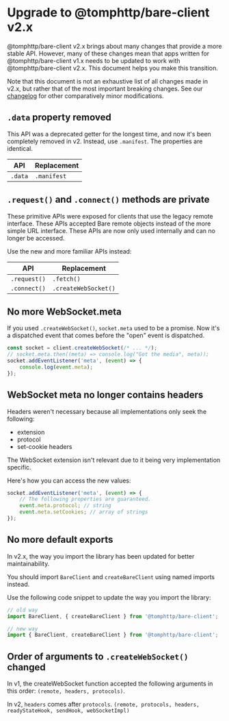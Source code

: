 # Upgrade to @tomphttp/bare-client v2.x

@tomphttp/bare-client v2.x brings about many changes that provide a more stable API. However, many of these changes mean
that apps written for @tomphttp/bare-client v1.x needs to be updated to work with
@tomphttp/bare-client v2.x. This document helps
you make this transition.

Note that this document is not an exhaustive list of all changes made in v2.x,
but rather that of the most important breaking changes. See our [changelog](/CHANGELOG.md) for
other comparatively minor modifications.

## `.data` property removed

This API was a deprecated getter for the longest time, and now it's been completely removed in v2. Instead, use `.manifest`. The properties are identical.

| API     | Replacement |
| ------- | ----------- |
| `.data` | `.manifest` |

## `.request()` and `.connect()` methods are private

These primitive APIs were exposed for clients that use the legacy remote interface. These APIs accepted Bare remote objects instead of the more simple URL interface. These APIs are now only used internally and can no longer be accessed.

Use the new and more familiar APIs instead:

| API          | Replacement          |
| ------------ | -------------------- |
| `.request()` | `.fetch()`           |
| `.connect()` | `.createWebSocket()` |

## No more WebSocket.meta

If you used `.createWebSocket()`, `socket.meta` used to be a promise. Now it's a dispatched event that comes before the "open" event is dispatched.

```js
const socket = client.createWebSocket(/* ... */);
// socket.meta.then((meta) => console.log("Got the media", meta));
socket.addEventListener('meta', (event) => {
	console.log(event.meta);
});
```

## WebSocket meta no longer contains headers

Headers weren't necessary because all implementations only seek the following:

- extension
- protocol
- set-cookie headers

The WebSocket extension isn't relevant due to it being very implementation specific.

Here's how you can access the new values:

```js
socket.addEventListener('meta', (event) => {
	// The following properties are guaranteed.
	event.meta.protocol; // string
	event.meta.setCookies; // array of strings
});
```

## No more default exports

In v2.x, the way you import the library has been updated for better maintainability.

You should import `BareClient` and `createBareClient` using named imports instead.

Use the following code snippet to update the way you import the library:

```js
// old way
import BareClient, { createBareClient } from '@tomphttp/bare-client';

// new way
import { BareClient, createBareClient } from '@tomphttp/bare-client';
```

## Order of arguments to `.createWebSocket()` changed

In v1, the createWebSocket function accepted the following arguments in this order: `(remote, headers, protocols)`.

In v2, `headers` comes after `protocols`. `(remote, protocols, headers, readyStateHook, sendHook, webSocketImpl)`
